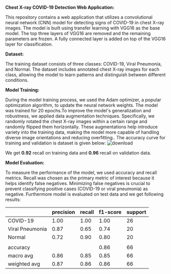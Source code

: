 **Chest X-ray COVID-19 Detection Web Application:**

This repository contains a web application that utilizes a convolutional neural network (CNN) model for detecting signs of COVID-19 in chest X-ray images. The model is built using transfer learning with VGG16 as the base model. The top three layers of VGG16 are removed and the remaining parameters are frozen. A fully connected layer is added on top of the VGG16 layer for classification.

**Dataset:**

The training dataset consists of three classes: COVID-19, Viral Pneumonia, and Normal. The dataset includes annotated chest X-ray images for each class, allowing the model to learn patterns and distinguish between different conditions.
  
**Model Training:**

During the model training process, we used the Adam optimizer, a popular optimization algorithm, to update the neural network weights. The model was trained for 20 epochs.To improve the model's generalization and robustness, we applied data augmentation techniques. Specifically, we randomly rotated the chest X-ray images within a certain range and randomly flipped them horizontally. These augmentations help introduce variety into the training data, making the model more capable of handling diverse image orientations and reducing overfitting..
The accuracy curve for training and validation is dataset is given below:
![download](https://github.com/SinghAnkit1010/Covid-Detection-From-Chest-Xray/assets/103994994/460d039a-0ce0-4964-b8a3-bf8a8370fe9f)


We get **0.92** recall on training data and **0.96** recall on validation data.

**Model Evaluation:**

To measure the performance of the model, we used accuracy and recall metrics. Recall was chosen as the primary metric of interest because it helps identify false negatives. Minimizing false negatives is crucial to prevent classifying positive cases (COVID-19 or viral pneumonia) as negative.
Furthermore model is evaluated on test data and we get following results:


|            | precision |  recall  | f1-score | support |
|------------|-----------|----------|----------|---------|
| COVID-19   |    1.00   |   1.00   |   1.00   |   26    |
| Viral Pneumonia |    0.87   |   0.65   |   0.74   |   20    |
| Normal     |    0.72   |   0.90   |   0.80   |   20    |
|            |           |          |          |         |
| accuracy   |           |          |   0.86   |   66    |
| macro avg  |    0.86   |   0.85   |   0.85   |   66    |
| weighted avg |  0.87   |   0.86   |   0.86   |   66    |


